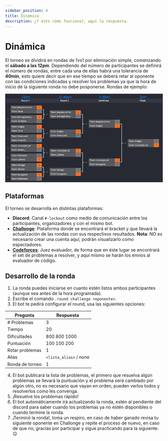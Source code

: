 ```yaml
---
sidebar_position: 4
title: Dinámica
description: ¿Y esto cómo funciona?, aquí la respuesta.
---
```


# Dinámica

El torneo se dividirá en rondas de 1vs1 por eliminación simple, comenzando el **sábado a las 12pm**. Dependiendo del número de participantes se definirá el número de rondas, entre cada una de ellas habrá una tolerancia de **40min**, esto quiere decir que en ese tiempo se deberá retar al oponente con las condiciones indicadas y resolver los problemas ya que la hora de inicio de la siguiente ronda no debe posponerse. Rondas de ejemplo:

![Bracket Ejemplo](../assets/tournament/bracket_example.png)

## Plataformas 

El torneo se desarrolla en distintas plataformas:
* **Discord**: Canal `#-lockout` como medio de comunicación entre los participantes, organizadores y con el mismo bot.
* [**Challonge**](https://challonge.com/): Plataforma donde se encontrará el bracket y que llevará la actualización de las rondas con sus respectivos resultados. 
**Nota**: NO es necesario crear una cuenta aquí, podrán visualizarlo como espectadores.
* [**Codeforces**](https://codeforces.com/): Juez evaluador, de forma que en éste lugar se encontrará el set de problemas a resolver, y aquí mismo se harán los envíos al evaluador de código.

## Desarrollo de la ronda

1. La ronda puedes iniciarse en cuanto estén listos ambos participantes (aunque sea antes de la hora programada).
2. Escribe el comando `.round challenge <oponente>`.
3. El bot te pedirá configurar el round, usa las siguientes opciones:

|     Pregunta    |        Respuesta       |
|-----------------|------------------------|
| # Problemas     |            3           |
| Tiempo          |           20           |
| Dificultades    |      800 800 1000      |
| Puntuación      |       100 100 200      |
| Rotar problemas |            1           |
| Alias           | `<lista_alias>` / none |
| Ronda de torneo |            1           |
4. El bot publicará la lista de problemas, el primero que resuelva algún problemas se llevará la puntuación y el problema será cambiado por algún otro, no es necesario que vayan en orden, pueden verlos todos y resolverlos como les convenga.
5. ¡Resuelve los problemas rápido!
6. El bot automáticamente irá actualizando la ronda, estén al pendiente del discord para saber cuando los problemas ya no estén disponibles o cuando termine la ronda.
7. ¡Terminó la ronda!, toma un respiro, en caso de haber ganado revisa tu siguiente oponente en Challonge y repite el proceso de nuevo, en caso de que no, gracias por participar y sigue practicando para la siguiente.😉

